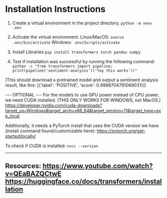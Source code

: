 # Installation Instructions

1. Create a virtual environment in the project directory.
`python -m venv .env`

2. Activate the virtual environment.
Linux/MacOS: `source .env/bin/activate`
Windows: `.env/Scripts/activate`

3. Install Libraries
`pip install transformers torch pandas numpy`

4. Test if installation was successful by running the following command:
`python -c "from transformers import pipeline; print(pipeline('sentiment-analysis')('Yay this works'))"`

(This should download a pretrained model and output a sentiment analysis result, like this:
[{'label': 'POSITIVE', 'score': 0.9998704791069031}])

--- OPTIONAL ---
For the models to use GPU power instead of CPU power, we need CUDA installed.
(THIS ONLY WORKS FOR WINDOWS, not MacOS.)
https://developer.nvidia.com/cuda-downloads?target_os=Windows&target_arch=x86_64&target_version=11&target_type=exe_local

Additionally, it needs a PyTorch install that uses the CUDA version we have (install command found/customizable here):
https://pytorch.org/get-started/locally/

To check if CUDA is installed:
`nvcc --version`

---
Resources:
https://www.youtube.com/watch?v=QEaBAZQCtwE
https://huggingface.co/docs/transformers/installation
---
